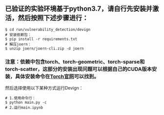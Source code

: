 ## 已验证的实验环境基于python3.7，请自行先安装并激活，然后按照下述步骤进行：

``` console
$ cd run/vulnerability_detection/devign
# 安装依赖包：
$ pip install -r requirements.txt
# 解压joern：
$ unzip joern/joern-cli.zip -d joern  
```
### 注意：依赖中包含torch、torch-geometric、torch-sparse和torch-scatter，这部分的安装出现问题可以根据自己的CUDA版本安装，具体安装命令在[Torch官网](footnote{https://pytorch.org/get-started/locally/)可以找到。
然后选择使用以下某种方式运行Devign：
``` console
# 1.使用命令行：
$ python main.py -c
# 2.运行main.ipynb
```
